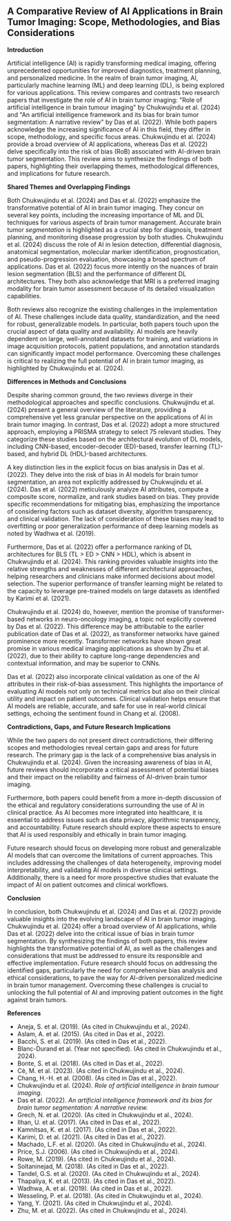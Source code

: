 ## A Comparative Review of AI Applications in Brain Tumor Imaging: Scope, Methodologies, and Bias Considerations

**Introduction**

Artificial intelligence (AI) is rapidly transforming medical imaging, offering unprecedented opportunities for improved diagnostics, treatment planning, and personalized medicine. In the realm of brain tumor imaging, AI, particularly machine learning (ML) and deep learning (DL), is being explored for various applications. This review compares and contrasts two research papers that investigate the role of AI in brain tumor imaging: "Role of artificial intelligence in brain tumour imaging" by Chukwujindu et al. (2024) and "An artificial intelligence framework and its bias for brain tumor segmentation: A narrative review" by Das et al. (2022). While both papers acknowledge the increasing significance of AI in this field, they differ in scope, methodology, and specific focus areas. Chukwujindu et al. (2024) provide a broad overview of AI applications, whereas Das et al. (2022) delve specifically into the risk of bias (RoB) associated with AI-driven brain tumor segmentation. This review aims to synthesize the findings of both papers, highlighting their overlapping themes, methodological differences, and implications for future research.

**Shared Themes and Overlapping Findings**

Both Chukwujindu et al. (2024) and Das et al. (2022) emphasize the transformative potential of AI in brain tumor imaging. They concur on several key points, including the increasing importance of ML and DL techniques for various aspects of brain tumor management. Accurate brain tumor *segmentation* is highlighted as a crucial step for diagnosis, treatment planning, and monitoring disease progression by both studies. Chukwujindu et al. (2024) discuss the role of AI in lesion detection, differential diagnosis, anatomical segmentation, molecular marker identification, prognostication, and pseudo-progression evaluation, showcasing a broad spectrum of applications. Das et al. (2022) focus more intently on the nuances of brain lesion segmentation (BLS) and the performance of different DL architectures. They both also acknowledge that MRI is a preferred imaging modality for brain tumor assessment because of its detailed visualization capabilities.

Both reviews also recognize the existing challenges in the implementation of AI. These challenges include data quality, standardization, and the need for robust, generalizable models. In particular, both papers touch upon the crucial aspect of data quality and availability. AI models are heavily dependent on large, well-annotated datasets for training, and variations in image acquisition protocols, patient populations, and annotation standards can significantly impact model performance. Overcoming these challenges is critical to realizing the full potential of AI in brain tumor imaging, as highlighted by Chukwujindu et al. (2024).

**Differences in Methods and Conclusions**

Despite sharing common ground, the two reviews diverge in their methodological approaches and specific conclusions. Chukwujindu et al. (2024) present a general overview of the literature, providing a comprehensive yet less granular perspective on the applications of AI in brain tumor imaging. In contrast, Das et al. (2022) adopt a more structured approach, employing a PRISMA strategy to select 75 relevant studies. They categorize these studies based on the architectural evolution of DL models, including CNN-based, encoder-decoder (ED)-based, transfer learning (TL)-based, and hybrid DL (HDL)-based architectures.

A key distinction lies in the explicit focus on bias analysis in Das et al. (2022). They delve into the risk of bias in AI models for brain tumor segmentation, an area not explicitly addressed by Chukwujindu et al. (2024). Das et al. (2022) meticulously analyze AI attributes, compute a composite score, normalize, and rank studies based on bias. They provide specific recommendations for mitigating bias, emphasizing the importance of considering factors such as dataset diversity, algorithm transparency, and clinical validation. The lack of consideration of these biases may lead to overfitting or poor generalization performance of deep learning models as noted by Wadhwa et al. (2019).

Furthermore, Das et al. (2022) offer a performance ranking of DL architectures for BLS (TL > ED > CNN > HDL), which is absent in Chukwujindu et al. (2024). This ranking provides valuable insights into the relative strengths and weaknesses of different architectural approaches, helping researchers and clinicians make informed decisions about model selection. The superior performance of transfer learning might be related to the capacity to leverage pre-trained models on large datasets as identified by Karimi et al. (2021).

Chukwujindu et al. (2024) do, however, mention the promise of transformer-based networks in neuro-oncology imaging, a topic not explicitly covered by Das et al. (2022). This difference may be attributable to the earlier publication date of Das et al. (2022), as transformer networks have gained prominence more recently. Transformer networks have shown great promise in various medical imaging applications as shown by Zhu et al. (2022), due to their ability to capture long-range dependencies and contextual information, and may be superior to CNNs.

Das et al. (2022) also incorporate clinical validation as one of the AI attributes in their risk-of-bias assessment. This highlights the importance of evaluating AI models not only on technical metrics but also on their clinical utility and impact on patient outcomes. Clinical validation helps ensure that AI models are reliable, accurate, and safe for use in real-world clinical settings, echoing the sentiment found in Chang et al. (2008).

**Contradictions, Gaps, and Future Research Implications**

While the two papers do not present direct contradictions, their differing scopes and methodologies reveal certain gaps and areas for future research. The primary gap is the lack of a comprehensive bias analysis in Chukwujindu et al. (2024). Given the increasing awareness of bias in AI, future reviews should incorporate a critical assessment of potential biases and their impact on the reliability and fairness of AI-driven brain tumor imaging.

Furthermore, both papers could benefit from a more in-depth discussion of the ethical and regulatory considerations surrounding the use of AI in clinical practice. As AI becomes more integrated into healthcare, it is essential to address issues such as data privacy, algorithmic transparency, and accountability. Future research should explore these aspects to ensure that AI is used responsibly and ethically in brain tumor imaging.

Future research should focus on developing more robust and generalizable AI models that can overcome the limitations of current approaches. This includes addressing the challenges of data heterogeneity, improving model interpretability, and validating AI models in diverse clinical settings. Additionally, there is a need for more prospective studies that evaluate the impact of AI on patient outcomes and clinical workflows.

**Conclusion**

In conclusion, both Chukwujindu et al. (2024) and Das et al. (2022) provide valuable insights into the evolving landscape of AI in brain tumor imaging. Chukwujindu et al. (2024) offer a broad overview of AI applications, while Das et al. (2022) delve into the critical issue of bias in brain tumor segmentation. By synthesizing the findings of both papers, this review highlights the transformative potential of AI, as well as the challenges and considerations that must be addressed to ensure its responsible and effective implementation. Future research should focus on addressing the identified gaps, particularly the need for comprehensive bias analysis and ethical considerations, to pave the way for AI-driven personalized medicine in brain tumor management. Overcoming these challenges is crucial to unlocking the full potential of AI and improving patient outcomes in the fight against brain tumors.

**References**

*   Aneja, S. et al. (2019). (As cited in Chukwujindu et al., 2024).
*   Aslam, A. et al. (2015). (As cited in Das et al., 2022).
*   Bacchi, S. et al. (2019). (As cited in Das et al., 2022).
*   Blanc-Durand et al. (Year not specified). (As cited in Chukwujindu et al., 2024).
*   Bonte, S. et al. (2018). (As cited in Das et al., 2022).
*   Cè, M. et al. (2023). (As cited in Chukwujindu et al., 2024).
*   Chang, H.-H. et al. (2008). (As cited in Das et al., 2022).
*   Chukwujindu et al. (2024). *Role of artificial intelligence in brain tumour imaging.*
*   Das et al. (2022). *An artificial intelligence framework and its bias for brain tumor segmentation: A narrative review.*
*   Grech, N. et al. (2020). (As cited in Chukwujindu et al., 2024).
*   Ilhan, U. et al. (2017). (As cited in Das et al., 2022).
*   Kamnitsas, K. et al. (2017). (As cited in Das et al., 2022).
*   Karimi, D. et al. (2021). (As cited in Das et al., 2022).
*   Machado, L.F. et al. (2020). (As cited in Chukwujindu et al., 2024).
*   Price, S.J. (2006). (As cited in Chukwujindu et al., 2024).
*   Rowe, M. (2019). (As cited in Chukwujindu et al., 2024).
*   Soltaninejad, M. (2018). (As cited in Das et al., 2022).
*   Tandel, G.S. et al. (2020). (As cited in Chukwujindu et al., 2024).
*   Thapaliya, K. et al. (2013). (As cited in Das et al., 2022).
*   Wadhwa, A. et al. (2019). (As cited in Das et al., 2022).
*   Wesseling, P. et al. (2018). (As cited in Chukwujindu et al., 2024).
*   Yang, Y. (2021). (As cited in Chukwujindu et al., 2024).
*   Zhu, M. et al. (2022). (As cited in Chukwujindu et al., 2024).